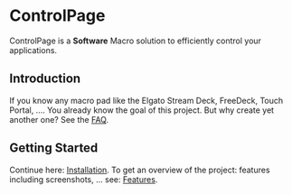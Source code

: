 # ControlPage

ControlPage is a __Software__ Macro solution to efficiently control your applications.

## Introduction

If you know any macro pad like the Elgato Stream Deck, FreeDeck, Touch Portal, .... You already know the goal of this project. But why create yet another one? See the [FAQ](faq.md).

## Getting Started

Continue here: [Installation](getting-started/installation.md). To get an overview of the project: features including screenshots, ... see: [Features](getting-started/features.md).
